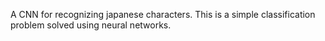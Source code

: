 A CNN for recognizing japanese characters. This is a simple classification problem solved using neural networks.